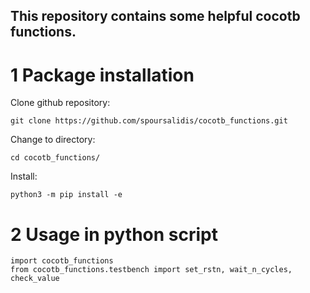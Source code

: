 This repository contains some helpful cocotb functions.
----
# 1 Package installation
Clone github repository:
```
git clone https://github.com/spoursalidis/cocotb_functions.git
```

Change to directory:
```
cd cocotb_functions/
```

Install:
```
python3 -m pip install -e 
```

# 2 Usage in python script
```
import cocotb_functions
from cocotb_functions.testbench import set_rstn, wait_n_cycles, check_value
```

